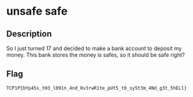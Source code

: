 # unsafe safe

## Description
So I just turned 17 and decided to make a bank account to deposit my money. This bank stores the money is safes, so it should be safe right?

## Flag
`TCP1P{bYp45s_tH3_l091n_4nd_0v3rwR1te_pUt5_t0_sy5t3m_4Nd_g3t_5hELl}`
